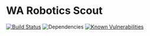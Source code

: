 # WA Robotics Scout

[![Build Status](https://travis-ci.org/wa-robotics/wa-robotics-scout.svg?branch=v1.0-heroku)](https://travis-ci.org/wa-robotics/wa-robotics-scout) ![Dependencies](https://david-dm.org/wa-robotics/wa-robotics-scout.svg) [![Known Vulnerabilities](https://snyk.io/test/github/wa-robotics/wa-robotics-scout/badge.svg)](https://snyk.io/test/github/wa-robotics/wa-robotics-scout)
